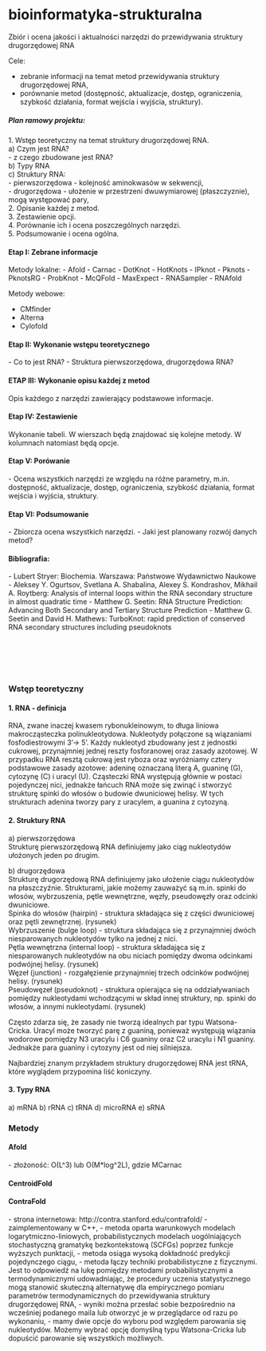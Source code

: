 # bioinformatyka-strukturalna
Zbiór i ocena jakości i aktualności narzędzi do przewidywania struktury drugorzędowej RNA

Cele:
- zebranie informacji na temat metod przewidywania struktury drugorzędowej RNA,
- porównanie metod (dostępność, aktualizacje, dostęp, ograniczenia, szybkość działania, format wejścia i wyjścia, struktury).

<h5>Plan ramowy projektu:</h5>
<p>
1. Wstęp teoretyczny na temat struktury drugorzędowej RNA.<br />
  a) Czym jest RNA?<br/>
    - z czego zbudowane jest RNA?<br/>
  b) Typy RNA<br/>
  c) Struktury RNA:<br/>
    - pierwszorzędowa - kolejność aminokwasów w sekwencji,<br/>
    - drugorzędowa - ułożenie w przestrzeni dwuwymiarowej (płaszczyznie), mogą występować pary,<br/>
2. Opisanie każdej z metod.<br />
3. Zestawienie opcji.<br />
4. Porównanie ich i ocena poszczególnych narzędzi.<br />
5. Podsumowanie i ocena ogólna.<br />
</p>

<h4>Etap I: Zebrane informacje</h4>
Metody lokalne:
- Afold
- Carnac
- DotKnot
- HotKnots
- IPknot
- Pknots
- PknotsRG
- ProbKnot
- McQFold
- MaxExpect
- RNASampler
- RNAfold

Metody webowe:
- CMfinder
- Alterna
- Cylofold

<h4>Etap II: Wykonanie wstępu teoretycznego</h4>
- Co to jest RNA?
- Struktura pierwszorzędowa, drugorzędowa RNA?

<h4>ETAP III: Wykonanie opisu każdej z metod</h4>
Opis każdego z narzędzi zawierający podstawowe informacje.

<h4>Etap IV: Zestawienie</h4>
Wykonanie tabeli. W wierszach będą znajdować się kolejne metody. W kolumnach natomiast będą opcje.

<h4>Etap V: Porówanie</h4>
- Ocena wszystkich narzędzi ze względu na różne parametry, m.in. dostępność, aktualizacje, dostęp, ograniczenia, szybkość działania, format wejścia i wyjścia, struktury.

<h4>Etap VI: Podsumowanie</h4>
- Zbiorcza ocena wszystkich narzędzi.
- Jaki jest planowany rozwój danych metod?


<h4>Bibliografia:</h4>
- Lubert Stryer: Biochemia. Warszawa: Państwowe Wydawnictwo Naukowe
- Aleksey Y. Ogurtsov, Svetlana A. Shabalina, Alexey S. Kondrashov, Mikhail A. Roytberg: Analysis of internal loops within the RNA      secondary structure in almost quadratic time
- Matthew G. Seetin: RNA Structure Prediction: Advancing Both Secondary and Tertiary Structure Prediction
- Matthew G. Seetin and David H. Mathews: TurboKnot: rapid prediction of conserved RNA secondary structures including pseudoknots



<br/><br/><br/><br/>
<h3>Wstęp teoretyczny</h3>
<h4>1. RNA - definicja</h4>
<p>RNA, zwane inaczej kwasem rybonukleinowym, to długa liniowa makrocząsteczka polinukleotydowa.  Nukleotydy połączone są wiązaniami fosfodiestrowymi 3’→ 5’. Każdy nukleotyd zbudowany jest z jednostki cukrowej, przynajmniej jednej reszty fosforanowej oraz zasady azotowej. W przypadku RNA resztą cukrową jest ryboza oraz wyróżniamy cztery podstawowe zasady azotowe: adeninę oznaczaną literą A, guaninę (G), cytozynę (C) i uracyl (U). 
Cząsteczki RNA występują głównie w postaci pojedynczej nici, jednakże łańcuch RNA może się zwinąć i stworzyć strukturę spinki do włosów o budowie dwuniciowej helisy. W tych strukturach adenina tworzy pary z uracylem, a guanina z cytozyną. 
</p>
<h4>2. Struktury RNA</h4>
a) pierwszorzędowa<br/>
  Strukturę pierwszorzędową RNA definiujemy jako ciąg nukleotydów ułożonych jeden po drugim.
  
b) drugorzędowa<br/>
  Strukturę drugorzędową RNA definiujemy jako ułożenie ciągu nukleotydów na płaszczyźnie. Strukturami, jakie możemy zauważyć są m.in. spinki do włosów, wybrzuszenia, pętle wewnętrzne, węzły, pseudowęzły oraz odcinki dwuniciowe.<br/>
  Spinka do włosów (hairpin) - struktura składająca się z części dwuniciowej oraz pętli zewnętrznej. (rysunek)<br/>
  Wybrzuszenie (bulge loop) - struktura składająca się z przynajmniej dwóch niesparowanych nukleotydów tylko na jednej z nici.<br/>
  Pętla wewnętrzna (internal loop) - struktura składająca się z niesparowanych nukleotydów na obu niciach pomiędzy dwoma odcinkami podwójnej helisy. (rysunek)<br/> 
  Węzeł (junction) - rozgałęzienie przynajmniej trzech odcinków podwójnej helisy. (rysunek)<br/>
  Pseudowęzeł (pseudoknot) - struktura opierająca się na oddziaływaniach pomiędzy nukleotydami wchodzącymi w skład innej struktury, np. spinki do włosów, a innymi nukleotydami. (rysunek)<br/>
  
Często zdarza się, że zasady nie tworzą idealnych par typu Watsona-Cricka. Uracyl może tworzyć parę z guaniną, ponieważ występują wiązania wodorowe pomiędzy N3 uracylu i C6 guaniny oraz C2 uracylu i N1 guaniny. Jednakże para guaniny i cytozyny jest od niej silniejsza. 
  
  Najbardziej znanym przykładem struktury drugorzędowej RNA jest tRNA, które wyglądem przypomina liść koniczyny.

<h4>3. Typy RNA</h4>
a) mRNA
b) rRNA
c) tRNA
d) microRNA
e) sRNA            


<h3>Metody</h3>
<h4>Afold</h4>
- złożoność: O(L^3) lub O(M*log^2L), gdzie M<L^2 i oznacza liczbę możliwych par nukleotydów, L oznacza długość łańcucha RNA.
- dostępność: przez serwer ftp na system Linux i Windows.

<h4>Carnac</h4>


<h4>CentroidFold</h4>

<h4>ContraFold</h4>
- strona internetowa: http://contra.stanford.edu/contrafold/
- zaimplementowany w C++,
-	metoda oparta warunkowych modelach logarytmiczno-liniowych, probabilistycznych modelach uogólniających stochastyczną gramatykę bezkontekstową (SCFGs) poprzez funkcje wyższych punktacji,
-	metoda osiąga wysoką dokładność predykcji pojedynczego ciągu,
-	metoda łączy techniki probabilistyczne z fizycznymi. Jest to odpowiedź na lukę pomiędzy metodami probabilistycznymi a termodynamicznymi udowadniając, że procedury uczenia statystycznego mogą stanowić skuteczną alternatywę dla empirycznego pomiaru parametrów termodynamicznych do przewidywania struktury drugorzędowej RNA,
-	wyniki można przesłać sobie bezpośrednio na wcześniej podanego maila lub otworzyć je w przeglądarce od razu po wykonaniu,
-	 mamy dwie opcje do wyboru pod względem parowania się nukleotydów. Możemy wybrać opcję domyślną typu Watsona-Cricka lub dopuścić parowanie się wszystkich możliwych. 





